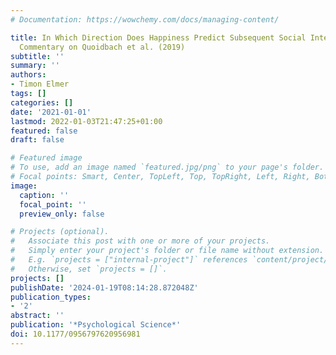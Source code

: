 ```yaml
---
# Documentation: https://wowchemy.com/docs/managing-content/

title: In Which Direction Does Happiness Predict Subsequent Social Interactions? A
  Commentary on Quoidbach et al. (2019)
subtitle: ''
summary: ''
authors:
- Timon Elmer
tags: []
categories: []
date: '2021-01-01'
lastmod: 2022-01-03T21:47:25+01:00
featured: false
draft: false

# Featured image
# To use, add an image named `featured.jpg/png` to your page's folder.
# Focal points: Smart, Center, TopLeft, Top, TopRight, Left, Right, BottomLeft, Bottom, BottomRight.
image:
  caption: ''
  focal_point: ''
  preview_only: false

# Projects (optional).
#   Associate this post with one or more of your projects.
#   Simply enter your project's folder or file name without extension.
#   E.g. `projects = ["internal-project"]` references `content/project/deep-learning/index.md`.
#   Otherwise, set `projects = []`.
projects: []
publishDate: '2024-01-19T08:14:28.872048Z'
publication_types:
- '2'
abstract: ''
publication: '*Psychological Science*'
doi: 10.1177/0956797620956981
---
```

